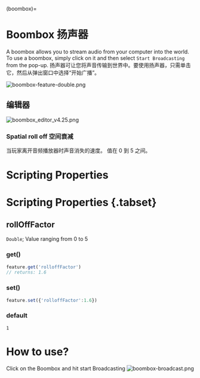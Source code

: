 (boombox)=
# Boombox 扬声器
A boombox allows you to stream audio from your computer into the world. To use a boombox, simply click on it and then select `Start Broadcasting` from the pop-up.
扬声器可让您将声音传输到世界中。要使用扬声器，只需单击它，然后从弹出窗口中选择“开始广播”。

![boombox-feature-double.png](https://wiki.cryptovoxels.com/boombox-feature-double.png)
## 编辑器
![boombox_editor_v4.25.png](https://wiki.cryptovoxels.com/boombox_editor_v4.25.png)

### Spatial roll off 空间衰减

当玩家离开音频播放器时声音消失的速度。
值在 0 到 5 之间。

# Scripting Properties
# Scripting Properties {.tabset}
## rollOffFactor
`Double`; Value ranging from 0 to 5

### get()

```js
feature.get('rolloffFactor')
// returns: 1.6
```

### set()

```js
feature.set({'rolloffFactor':1.6})
```

### default

`1`

# How to use?
Click on the Boombox and hit start Broadcasting
![boombox-broadcast.png](https://wiki.cryptovoxels.com/boombox-broadcast.png)

